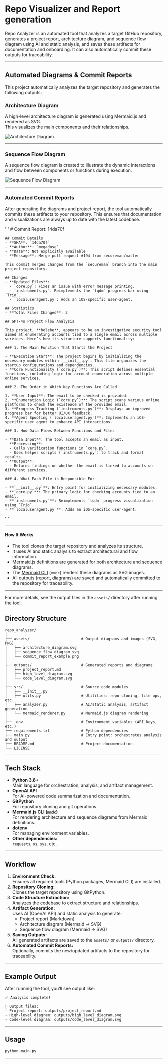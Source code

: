 # Repo Visualizer and Report generation

Repo Analyzer is an automated tool that analyzes a target GitHub repository, generates a project report, architecture diagram, and sequence flow diagram using AI and static analysis, and saves these artifacts for documentation and onboarding. It can also automatically commit these outputs for traceability.

---
## Automated Diagrams & Commit Reports

This project automatically analyzes the target repository and generates the following outputs:

### Architecture Diagram

A high-level architecture diagram is generated using Mermaid.js and rendered as SVG.  
This visualizes the main components and their relationships.

![Architecture Diagram](https://github.com/Desty27/codeflow_visualizer/blob/main/assets/Screenshot%202025-07-16%20162243.png)

---

### Sequence Flow Diagram

A sequence flow diagram is created to illustrate the dynamic interactions and flow between components or functions during execution.

![Sequence Flow Diagram](https://github.com/Desty27/codeflow_visualizer/blob/main/assets/Screenshot%202025-07-16%20162258.png)

---

### Automated Commit Reports

After generating the diagrams and project report, the tool automatically commits these artifacts to your repository. This ensures that documentation and visualizations are always up to date with the latest codebase.

'''
    # Commit Report: 14da70f
    
    ## Commit Details
    - **SHA**: `14da70f`
    - **Author**: `megadose`
    - **Date**: Not explicitly available
    - **Message**: Merge pull request #194 from secureman/master
    
    This commit merges changes from the `secureman` branch into the main project repository.
    
    ## Changes
    - **Updated Files**:
      - `core.py`: Fixes an issue with error message printing.
      - `instruments.py`: Reimplements the `tqdm` progress bar using `Trio`.
      - `localuseragent.py`: Adds an iOS-specific user-agent.
    
    ## Statistics
    - **Total Files Changed**: 3
    
    ## GPT-4o Project Flow Analysis
    
    This project, **holehe**, appears to be an investigative security tool aimed at enumerating accounts tied to a single email across multiple services. Here’s how its structure supports functionality:
    
    ### 1. The Main Function That Starts the Project
    
    - **Execution Start**: The project begins by initializing the necessary modules within `__init__.py`. This file organizes the startup configurations and dependencies.
    - **Core Functionality (`core.py`)**: This script defines essential functions, including logic for account enumeration across multiple online services.
    
    ### 2. The Order in Which Key Functions Are Called
    
    1. **User Input**: The email to be checked is provided.
    2. **Enumeration Logic (`core.py`)**: The script scans various online platforms to check the existence of the provided email.
    3. **Progress Tracking (`instruments.py`)**: Displays an improved progress bar for better UI/UX feedback.
    4. **Agent Spoofing (`localuseragent.py`)**: Implements an iOS-specific user agent to enhance API interactions.
    
    ### 3. How Data Flows Between Functions and Files
    
    - **Data Input**: The tool accepts an email as input.
    - **Processing**:
      - Calls verification functions in `core.py`.
      - Uses helper scripts (`instruments.py`) to track and format results.
    - **Output**:
      - Returns findings on whether the email is linked to accounts on different services.
    
    ### 4. What Each File is Responsible For
    
    - **`__init__.py`**: Entry point for initializing necessary modules.
    - **`core.py`**: The primary logic for checking accounts tied to an email.
    - **`instruments.py`**: Reimplements `tqdm` progress visualization using `Trio`.
    - **`localuseragent.py`**: Adds an iOS-specific user-agent.


'''



---

#### How It Works

- The tool clones the target repository and analyzes its structure.
- It uses AI and static analysis to extract architectural and flow information.
- Mermaid.js definitions are generated for both architecture and sequence diagrams.
- The [Mermaid CLI](https://github.com/mermaid-js/mermaid-cli) (`mmdc`) renders these diagrams as SVG images.
- All outputs (report, diagrams) are saved and automatically committed to the repository for traceability.

---

For more details, see the output files in the `assets/` directory after running the tool.
## Directory Structure

```
repo_analyzer/
│
├── assets/                       # Output diagrams and images (SVG, PNG)
│   ├── architecture_diagram.svg
│   ├── sequence_flow_diagram.svg
│   └── commit_report_example.png
│
├── outputs/                      # Generated reports and diagrams
│   ├── project_report.md
│   ├── high_level_diagram.svg
│   └── code_level_diagram.svg
│
├── src/                          # Source code modules
│   ├── __init__.py
│   ├── utils.py                  # Utilities: repo cloning, file ops, etc.
│   ├── analyzer.py               # AI/static analysis, artifact generation
│   └── mermaid_renderer.py       # Mermaid.js diagram rendering
│
├── .env                          # Environment variables (API keys, etc.)
├── requirements.txt              # Python dependencies
├── main.py                       # Entry point: orchestrates analysis and output
├── README.md                     # Project documentation
└── LICENSE
```

---

## Tech Stack

- **Python 3.8+**  
  Main language for orchestration, analysis, and artifact management.
- **OpenAI API**  
  For AI-powered code summarization and documentation.
- **GitPython**  
  For repository cloning and git operations.
- **Mermaid.js CLI (`mmdc`)**  
  For rendering architecture and sequence diagrams from Mermaid definitions.
- **dotenv**  
  For managing environment variables.
- **Other dependencies:**  
  `requests`, `os`, `sys`, etc.

---

## Workflow

1. **Environment Check:**  
   Ensures all required tools (Python packages, Mermaid CLI) are installed.
2. **Repository Cloning:**  
   Clones the target repository using GitPython.
3. **Code Structure Extraction:**  
   Analyzes the codebase to extract structure and relationships.
4. **Artifact Generation:**  
   Uses AI (OpenAI API) and static analysis to generate:
   - Project report (Markdown)
   - Architecture diagram (Mermaid → SVG)
   - Sequence flow diagram (Mermaid → SVG)
5. **Saving Outputs:**  
   All generated artifacts are saved to the `assets/` or `outputs/` directory.
6. **Automated Commit Reports:**  
   Optionally, commits the new/updated artifacts to the repository for traceability.

---




## Example Output

After running the tool, you’ll see output like:
```
✅ Analysis complete!

📄 Output files:
- Project report: outputs/project_report.md
- High-level diagram: outputs/high_level_diagram.svg
- Code-level diagram: outputs/code_level_diagram.svg
```

---

## Usage

```bash
python main.py
```

---

##
